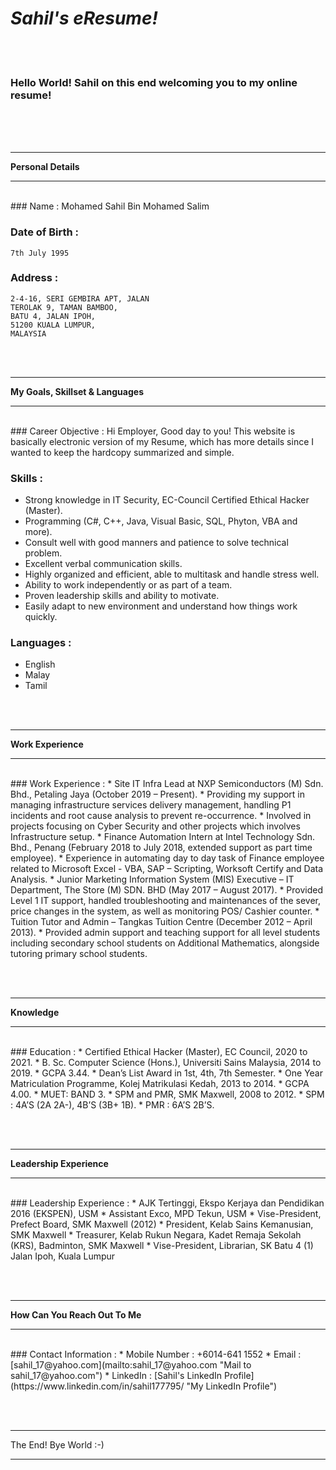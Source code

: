 # *__Sahil's eResume!__*

<br/><br/>
### **Hello World! Sahil on this end welcoming you to my online resume!**
<br/><br/><br/>

___

__Personal Details__

___
<br/>
### Name  : 
	Mohamed Sahil Bin Mohamed Salim
	
### Date of Birth : 
	7th July 1995
	
### Address : 
	2-4-16, SERI GEMBIRA APT, JALAN
	TEROLAK 9, TAMAN BAMBOO,
	BATU 4, JALAN IPOH, 
	51200 KUALA LUMPUR,
	MALAYSIA

<br/><br/> 
___

__My Goals, Skillset & Languages__

___
<br/>
### Career Objective :
	Hi Employer, Good day to you! This website is basically electronic version of my Resume, 
	which has more details since I wanted to keep the hardcopy summarized and simple. 

### Skills :
* Strong knowledge in IT Security, EC-Council Certified Ethical Hacker (Master).
* Programming (C#, C++, Java, Visual Basic, SQL, Phyton, VBA and more).
* Consult well with good manners and patience to solve technical problem.
* Excellent verbal communication skills.
* Highly organized and efficient, able to multitask and handle stress well.
* Ability to work independently or as part of a team.
* Proven leadership skills and ability to motivate.
* Easily adapt to new environment and understand how things work quickly.

### Languages : 
* English
* Malay
* Tamil

<br/><br/>
___

__Work Experience__

___
<br/>
### Work Experience :
* Site IT Infra Lead at NXP Semiconductors (M) Sdn. Bhd., Petaling Jaya (October 2019 – Present).
	* Providing my support in managing infrastructure services delivery management, handling P1 incidents and root cause analysis to prevent re-occurrence.
	* Involved in projects focusing on Cyber Security and other projects which involves Infrastructure setup.
* Finance Automation Intern at Intel Technology Sdn. Bhd., Penang (February 2018 to July 2018, extended support as part time employee).
	* Experience in automating day to day task of Finance employee related to Microsoft Excel - VBA, SAP – Scripting, Worksoft Certify and Data Analysis.
* Junior Marketing Information System (MIS) Executive – IT Department, The Store (M) SDN. BHD (May 2017 – August 2017).
	* Provided Level 1 IT support, handled troubleshooting and maintenances of the sever, price changes in the system, as well as monitoring POS/ Cashier counter.
* Tuition Tutor and Admin – Tangkas Tuition Centre (December 2012 – April 2013).
	* Provided admin support and teaching support for all level students including secondary school students on Additional Mathematics, alongside tutoring primary school students.

<br/><br/>
___

__Knowledge__

___
<br/> 
### Education : 
* Certified Ethical Hacker (Master), EC Council, 2020 to 2021.
* B. Sc. Computer Science (Hons.), Universiti Sains Malaysia, 2014 to 2019.
	* GCPA 3.44.
	* Dean’s List Award in 1st, 4th, 7th Semester.
* One Year Matriculation Programme, Kolej Matrikulasi Kedah, 2013 to 2014.
	* GCPA 4.00.
	* MUET: BAND 3.
* SPM and PMR, SMK Maxwell, 2008 to 2012.
	* SPM : 4A’S (2A 2A-), 4B’S (3B+ 1B).
	* PMR : 6A’S 2B’S.

<br/><br/>
___

__Leadership Experience__

___
<br/> 
### Leadership Experience : 
* AJK Tertinggi, Ekspo Kerjaya dan Pendidikan 2016 (EKSPEN), USM
* Assistant Exco, MPD Tekun, USM
* Vise-President, Prefect Board, SMK Maxwell (2012)
* President, Kelab Sains Kemanusian, SMK Maxwell
* Treasurer, Kelab Rukun Negara, Kadet Remaja Sekolah (KRS), Badminton, SMK Maxwell
* Vise-President, Librarian, SK Batu 4 (1) Jalan Ipoh, Kuala Lumpur

<br/><br/>
___

__How Can You Reach Out To Me__

___
<br/> 
### Contact Information : 
* Mobile Number : +6014-641 1552
* Email         : 
[sahil_17@yahoo.com](mailto:sahil_17@yahoo.com "Mail to sahil_17@yahoo.com")
*  LinkedIn      : 
[Sahil's LinkedIn Profile](https://www.linkedin.com/in/sahil177795/ "My LinkedIn Profile")

<br/><br/>
___
The End!
Bye World :-)
___
